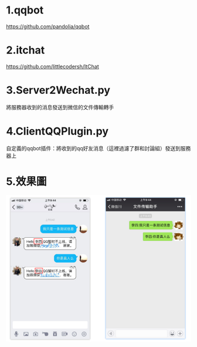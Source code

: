 # 1.qqbot
https://github.com/pandolia/qqbot

# 2.itchat
https://github.com/littlecodersh/ItChat


# 3.Server2Wechat.py
將服務器收到的消息發送到微信的文件傳輸轉手

# 4.ClientQQPlugin.py
自定義的qqbot插件：將收到的qq好友消息（這裡過濾了群和討論組）發送到服務器上

# 5.效果圖
![示例](https://github.com/gongel/QQ2WeChat/blob/master/%E7%A4%BA%E4%BE%8B.png)
